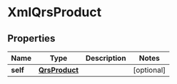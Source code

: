 

# XmlQrsProduct


## Properties

| Name | Type | Description | Notes |
|------------ | ------------- | ------------- | -------------|
|**self** | [**QrsProduct**](QrsProduct.md) |  |  [optional] |



